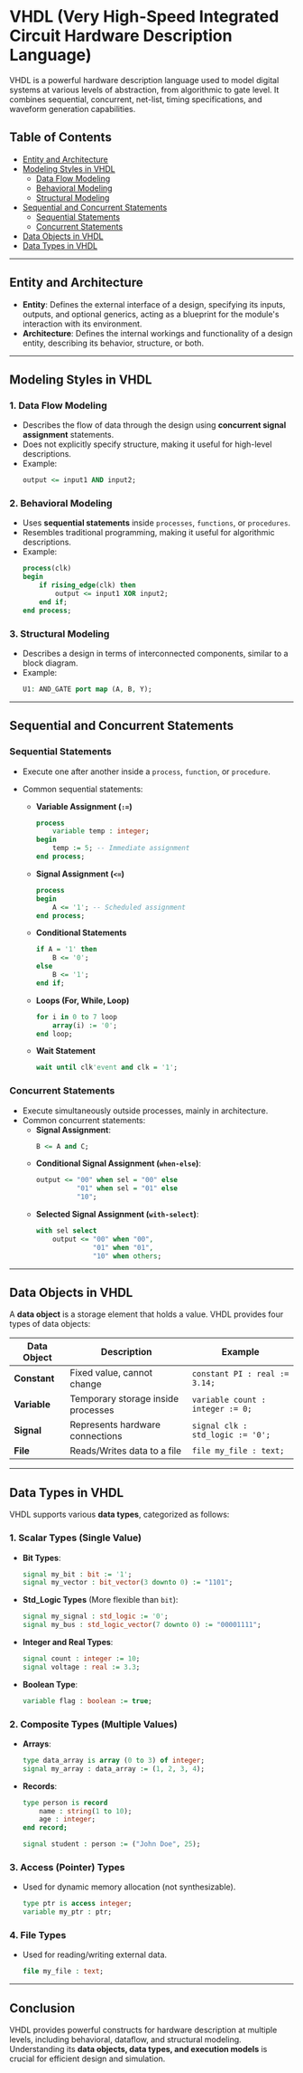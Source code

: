 # **VHDL (Very High-Speed Integrated Circuit Hardware Description Language)**

VHDL is a powerful hardware description language used to model digital systems at various levels of abstraction, from algorithmic to gate level. It combines sequential, concurrent, net-list, timing specifications, and waveform generation capabilities.

## **Table of Contents**
- [Entity and Architecture](#entity-and-architecture)
- [Modeling Styles in VHDL](#modeling-styles-in-vhdl)
  - [Data Flow Modeling](#data-flow-modeling)
  - [Behavioral Modeling](#behavioral-modeling)
  - [Structural Modeling](#structural-modeling)
- [Sequential and Concurrent Statements](#sequential-and-concurrent-statements)
  - [Sequential Statements](#sequential-statements)
  - [Concurrent Statements](#concurrent-statements)
- [Data Objects in VHDL](#data-objects-in-vhdl)
- [Data Types in VHDL](#data-types-in-vhdl)

---

## **Entity and Architecture**

- **Entity**: Defines the external interface of a design, specifying its inputs, outputs, and optional generics, acting as a blueprint for the module's interaction with its environment.
- **Architecture**: Defines the internal workings and functionality of a design entity, describing its behavior, structure, or both.

---

## **Modeling Styles in VHDL**
### **1. Data Flow Modeling**
- Describes the flow of data through the design using **concurrent signal assignment** statements.
- Does not explicitly specify structure, making it useful for high-level descriptions.
- Example:
  ```vhdl
  output <= input1 AND input2;
  ```

### **2. Behavioral Modeling**
- Uses **sequential statements** inside `processes`, `functions`, or `procedures`.
- Resembles traditional programming, making it useful for algorithmic descriptions.
- Example:
  ```vhdl
  process(clk)
  begin
      if rising_edge(clk) then
          output <= input1 XOR input2;
      end if;
  end process;
  ```

### **3. Structural Modeling**
- Describes a design in terms of interconnected components, similar to a block diagram.
- Example:
  ```vhdl
  U1: AND_GATE port map (A, B, Y);
  ```

---

## **Sequential and Concurrent Statements**

### **Sequential Statements**
- Execute one after another inside a `process`, `function`, or `procedure`.
- Common sequential statements:

  - **Variable Assignment (`:=`)**
    ```vhdl
    process
        variable temp : integer;
    begin
        temp := 5; -- Immediate assignment
    end process;
    ```
  
  - **Signal Assignment (`<=`)**
    ```vhdl
    process
    begin
        A <= '1'; -- Scheduled assignment
    end process;
    ```
  
  - **Conditional Statements**
    ```vhdl
    if A = '1' then
        B <= '0';
    else
        B <= '1';
    end if;
    ```

  - **Loops (For, While, Loop)**
    ```vhdl
    for i in 0 to 7 loop
        array(i) := '0';
    end loop;
    ```
  
  - **Wait Statement**
    ```vhdl
    wait until clk'event and clk = '1';
    ```

### **Concurrent Statements**
- Execute simultaneously outside processes, mainly in architecture.
- Common concurrent statements:
  - **Signal Assignment**:
    ```vhdl
    B <= A and C;
    ```
  - **Conditional Signal Assignment (`when-else`)**:
    ```vhdl
    output <= "00" when sel = "00" else
              "01" when sel = "01" else
              "10";
    ```
  - **Selected Signal Assignment (`with-select`)**:
    ```vhdl
    with sel select
        output <= "00" when "00",
                  "01" when "01",
                  "10" when others;
    ```

---

## **Data Objects in VHDL**
A **data object** is a storage element that holds a value. VHDL provides four types of data objects:

| Data Object | Description | Example |
|-------------|------------|---------|
| **Constant** | Fixed value, cannot change | `constant PI : real := 3.14;` |
| **Variable** | Temporary storage inside processes | `variable count : integer := 0;` |
| **Signal** | Represents hardware connections | `signal clk : std_logic := '0';` |
| **File** | Reads/Writes data to a file | `file my_file : text;` |

---

## **Data Types in VHDL**
VHDL supports various **data types**, categorized as follows:

### **1. Scalar Types (Single Value)**
- **Bit Types**:
  ```vhdl
  signal my_bit : bit := '1';
  signal my_vector : bit_vector(3 downto 0) := "1101";
  ```
- **Std_Logic Types** (More flexible than `bit`):
  ```vhdl
  signal my_signal : std_logic := '0';
  signal my_bus : std_logic_vector(7 downto 0) := "00001111";
  ```
- **Integer and Real Types**:
  ```vhdl
  signal count : integer := 10;
  signal voltage : real := 3.3;
  ```
- **Boolean Type**:
  ```vhdl
  variable flag : boolean := true;
  ```

### **2. Composite Types (Multiple Values)**
- **Arrays**:
  ```vhdl
  type data_array is array (0 to 3) of integer;
  signal my_array : data_array := (1, 2, 3, 4);
  ```
- **Records**:
  ```vhdl
  type person is record
      name : string(1 to 10);
      age : integer;
  end record;
  
  signal student : person := ("John Doe", 25);
  ```

### **3. Access (Pointer) Types**
- Used for dynamic memory allocation (not synthesizable).
  ```vhdl
  type ptr is access integer;
  variable my_ptr : ptr;
  ```

### **4. File Types**
- Used for reading/writing external data.
  ```vhdl
  file my_file : text;
  ```

---

## **Conclusion**
VHDL provides powerful constructs for hardware description at multiple levels, including behavioral, dataflow, and structural modeling. Understanding its **data objects, data types, and execution models** is crucial for efficient design and simulation.

